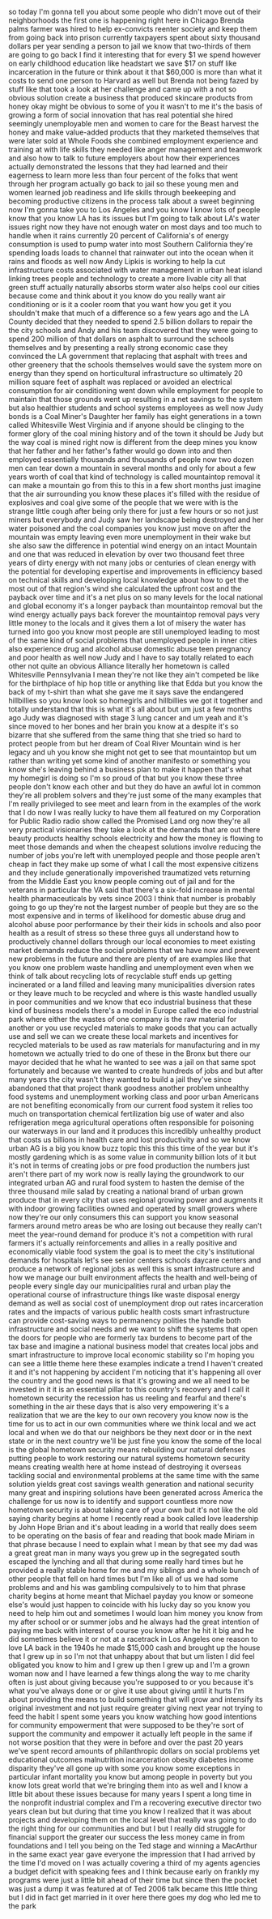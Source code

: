 
so today I&#39;m gonna tell you about some
people who didn&#39;t move out of their
neighborhoods
the first one is happening right here in
Chicago
Brenda palms farmer was hired to help
ex-convicts reenter society and keep
them from going back into prison
currently taxpayers spent about sixty
thousand dollars per year sending a
person to jail we know that two-thirds
of them are going to go back I find it
interesting that for every $1 we spend
however on early childhood education
like headstart
we save $17 on stuff like incarceration
in the future or think about it that
$60,000 is more than what it costs to
send one person to Harvard as well but
Brenda not being fazed by stuff like
that took a look at her challenge and
came up with a not so obvious solution
create a business that produced skincare
products from honey okay might be
obvious to some of you it wasn&#39;t to me
it&#39;s the basis of growing a form of
social innovation that has real
potential
she hired seemingly unemployable men and
women to care for the Beast harvest the
honey and make value-added products that
they marketed themselves that were later
sold at Whole Foods she combined
employment experience and training at
with life skills they needed like anger
management and teamwork and also how to
talk to future employers about how their
experiences actually demonstrated the
lessons that they had learned and their
eagerness to learn more less than four
percent of the folks that went through
her program actually go back to jail so
these young men and women learned job
readiness and life skills through
beekeeping and becoming productive
citizens in the process talk about a
sweet beginning now I&#39;m gonna take you
to Los Angeles and you know I know lots
of people know that you know LA has its
issues but I&#39;m going to talk about LA&#39;s
water issues right now they have not
enough water on most days and too much
to handle when it rains currently 20
percent of California&#39;s of energy
consumption is used to pump water into
most
Southern California they&#39;re spending
loads loads to channel that rainwater
out into the ocean when it rains and
floods as well
now Andy Lipkis is working to help la
cut infrastructure costs associated with
water management in urban heat island
linking trees people and technology to
create a more livable city all that
green stuff actually naturally absorbs
storm water also helps cool our cities
because come and think about it you know
do you really want air conditioning or
is it a cooler room that you want how
you get it you shouldn&#39;t make that much
of a difference so a few years ago and
the LA County decided that they needed
to spend 2.5 billion dollars to repair
the the city schools and Andy and his
team discovered that they were going to
spend 200 million of that dollars on
asphalt to surround the schools
themselves and by presenting a really
strong economic case they convinced the
LA government that replacing that
asphalt with trees and other greenery
that the schools themselves would save
the system more on energy than they
spend on horticultural infrastructure so
ultimately 20 million square feet of
asphalt was replaced or avoided an
electrical consumption for air
conditioning went down while employment
for people to maintain that those
grounds went up resulting in a net
savings to the system but also healthier
students and school systems employees as
well now Judy bonds is a Coal Miner&#39;s
Daughter her family has eight
generations in a town called Whitesville
West Virginia and if anyone should be
clinging to the former glory of the coal
mining history and of the town it should
be Judy but the way coal is mined right
now is different from the deep mines you
know that her father and her father&#39;s
father would go down into and then
employed essentially thousands and
thousands of people now two dozen men
can tear down a mountain in several
months and only for about a few years
worth of coal that kind of technology is
called mountaintop removal it can make a
mountain go from this to this in a few
short months just imagine that the air
surrounding you know these places it&#39;s
filled with the residue of explosives
and coal
give some of the people that we were
with is the strange little cough after
being only there for just a few hours or
so
not just miners but everybody and Judy
saw her landscape being destroyed and
her water poisoned and the coal
companies you know just move on after
the mountain was empty
leaving even more unemployment in their
wake but she also saw the difference in
potential wind energy on an intact
Mountain and one that was reduced in
elevation by over two thousand feet
three years of dirty energy with not
many jobs or centuries of clean energy
with the potential for developing
expertise and improvements in efficiency
based on technical skills and developing
local knowledge about how to get the
most out of that region&#39;s wind she
calculated the upfront cost and the
payback over time and it&#39;s a net plus on
so many levels for the local national
and global economy it&#39;s a longer payback
than mountaintop removal but the wind
energy actually pays back forever the
mountaintop removal pays very little
money to the locals and it gives them a
lot of misery the water has turned into
goo you know most people are still
unemployed leading to most of the same
kind of social problems that unemployed
people in inner cities also experience
drug and alcohol abuse domestic abuse
teen pregnancy and poor health as well
now Judy and I have to say totally
related to each other not quite an
obvious Alliance literally her hometown
is called Whitesville Pennsylvania I
mean they&#39;re not like they ain&#39;t
competed be like for the birthplace of
hip hop title or anything like that
Edda but you know the back of my t-shirt
than what she gave me it says save the
endangered hillbillies so you know look
so homegirls and hillbillies we got it
together and totally understand that
this is what it&#39;s all about but um just
a few months ago Judy was diagnosed with
stage 3 lung cancer and um yeah and it&#39;s
since moved to her bones and her brain
you know at a despite it&#39;s so bizarre
that she suffered from the same thing
that she tried so hard to protect people
from but her dream of Coal River
Mountain wind is her legacy and uh you
know she might not
get to see that mountaintop but um
rather than writing yet some kind of
another manifesto or something you know
she&#39;s leaving behind a business plan to
make it happen that&#39;s what my homegirl
is doing so I&#39;m so proud of that
but you know these three people don&#39;t
know each other and but they do have an
awful lot in common they&#39;re all problem
solvers and they&#39;re just some of the
many examples that I&#39;m really privileged
to see meet and learn from in the
examples of the work that I do now
I was really lucky to have them all
featured on my Corporation for Public
Radio radio show called the Promised
Land org now they&#39;re all very practical
visionaries they take a look at the
demands that are out there beauty
products healthy schools electricity and
how the money is flowing to meet those
demands and when the cheapest solutions
involve reducing the number of jobs
you&#39;re left with unemployed people and
those people aren&#39;t cheap
in fact they make up some of what I call
the most expensive citizens and they
include generationally impoverished
traumatized vets returning from the
Middle East you know people coming out
of jail and for the veterans in
particular the VA said that there&#39;s a
six-fold increase in mental health
pharmaceuticals by vets since 2003 I
think that number is probably going to
go up they&#39;re not the largest number of
people but they are so the most
expensive and in terms of likelihood for
domestic abuse drug and alcohol abuse
poor performance by their their kids in
schools and also poor health as a result
of stress so these three guys all
understand how to productively channel
dollars through our local economies to
meet existing market demands reduce the
social problems that we have now and
prevent new problems in the future and
there are plenty of are examples like
that you know one problem waste handling
and unemployment even when we think of
talk about recycling lots of recyclable
stuff ends up getting incinerated or a
land filled and leaving many
municipalities diversion rates or they
leave much to be recycled and where is
this waste handled usually in poor
communities and we know that eco
industrial business that these kind of
business models there&#39;s a model in
Europe called the eco industrial park
where either the wastes of one company
is the raw material for another or you
use recycled materials to make goods
that you can actually use and sell we
can we create these local markets and
incentives for recycled materials to be
used as raw materials for manufacturing
and in my hometown we actually tried to
do one of these in the Bronx but there
our mayor decided that he what he wanted
to see was a jail on that same spot
fortunately and because we wanted to
create hundreds of jobs and but after
many years the city wasn&#39;t they
wanted to build a jail they&#39;ve since
abandoned that that project thank
goodness another problem unhealthy food
systems and unemployment working class
and poor urban Americans are not
benefiting economically from our current
food system
it relies too much on transportation
chemical fertilization big use of water
and also refrigeration mega agricultural
operations often responsible for
poisoning our waterways in our land and
it produces this incredibly unhealthy
product that costs us billions in health
care and lost productivity and so we
know urban AG is a big you know buzz
topic this this this time of the year
but it&#39;s mostly gardening which is as
some value in community billion lots of
it but it&#39;s not in terms of creating
jobs or pre food production the numbers
just aren&#39;t there part of my work now is
really laying the groundwork to our
integrated urban AG and rural food
system to hasten the demise of the three
thousand mile salad by creating a
national brand of urban grown produce
that in every city that uses regional
growing power and augments it with
indoor growing facilities owned and
operated by small growers where now
they&#39;re our only consumers this can
support you know seasonal farmers around
metro areas be who are losing out
because they really can&#39;t meet the
year-round demand for produce it&#39;s not a
competition with rural farmers it&#39;s
actually reinforcements and allies in a
really positive and economically viable
food system the goal is to meet the
city&#39;s institutional demands for
hospitals let&#39;s see senior centers
schools daycare centers and produce a
network of regional jobs as well this is
smart infrastructure and how we manage
our built environment affects the health
and well-being of people every single
day our municipalities rural and urban
play the operational course of
infrastructure things like waste
disposal energy demand as well as social
cost of unemployment drop out rates
incarceration rates and the impacts of
various public health costs smart
infrastructure can provide cost-saving
ways to permanency polities the handle
both infrastructure and social needs and
we want to shift the systems that open
the doors for people who are formerly
tax burdens to become part of the tax
base and imagine a national business
model that creates local jobs and smart
infrastructure
to improve local economic stability so
I&#39;m hoping you can see a little theme
here these examples indicate a trend I
haven&#39;t created it and it&#39;s not
happening by accident I&#39;m noticing that
it&#39;s happening all over the country and
the good news is that it&#39;s growing and
we all need to be invested in it it is
an essential pillar to this country&#39;s
recovery and I call it hometown security
the recession has us reeling and fearful
and there&#39;s something in the air these
days that is also very empowering it&#39;s a
realization that we are the key to our
own recovery you know now is the time
for us to act in our own communities
where we think local and we act local
and when we do that our neighbors be
they next door or in the next state or
in the next country we&#39;ll be just fine
you know the some of the local is the
global hometown security means
rebuilding our natural defenses putting
people to work restoring our natural
systems hometown security means creating
wealth here at home instead of
destroying it overseas tackling social
and environmental problems at the same
time with the same solution yields great
cost savings wealth generation and
national security many great and
inspiring solutions have been generated
across America the challenge for us now
is to identify and support countless
more now hometown security is about
taking care of your own but it&#39;s not
like the old saying charity begins at
home I recently read a book called love
leadership by John Hope Brian and it&#39;s
about leading in a world that really
does seem to be operating on the basis
of fear and reading that book made
Miriam in that phrase because I need to
explain what I mean by that see my dad
was a great great man in many ways you
grew up in the segregated south escaped
the lynching and all that during some
really hard times but he provided a
really stable home for me and my
siblings and a whole bunch of other
people that fell on hard times but I&#39;m
like all of us we had some problems and
and his was gambling compulsively to to
him that phrase charity begins at home
meant that Michael payday you know or
someone else&#39;s would just happen to
coincide with his lucky day
so you know you need to help him out and
sometimes I would loan him money you
know from my after school or or summer
jobs and he always had the great
intention of paying me back with
interest of course you know after he hit
it big and he did sometimes believe it
or not at a racetrack in Los Angeles one
reason to love LA back in the 1940s he
made $15,000 cash and brought up the
house that I grew up in so I&#39;m not that
unhappy about that but um listen I did
feel obligated you know to him and I
grew up then I grew up and I&#39;m a grown
woman now and I have learned a few
things along the way to me
charity often is just about giving
because you&#39;re supposed to or you
because it&#39;s what you&#39;ve always done or
or give it use about giving until it
hurts I&#39;m about providing the means to
build something that will grow and
intensify its original investment and
not just require greater giving next
year not trying to feed the habit I
spent some years you know watching how
good intentions for community
empowerment that were supposed to be
they&#39;re sort of support the community
and empower it actually left people in
the same if not worse position that they
were in before and over the past 20
years we&#39;ve spent record amounts of
philanthropic dollars on social problems
yet educational outcomes malnutrition
incarceration obesity diabetes income
disparity they&#39;ve all gone up with some
you know some exceptions in particular
infant mortality you know but among
people in poverty but you know lots
great world that we&#39;re bringing them
into as well and I know a little bit
about these issues because for many
years I spent a long time in the
nonprofit industrial complex and I&#39;m a
recovering executive director two years
clean but
but during that time you know I realized
that it was about projects and
developing them on the local level that
really was going to do the right thing
for our communities and but I but I
really did struggle for financial
support the greater our success the less
money came in from foundations and I
tell you being on the Ted stage and
winning a MacArthur in the same exact
year gave everyone the impression that I
had arrived by the time I&#39;d moved on
I was actually covering a third of my
agents agencies a budget deficit with
speaking fees and I think because early
on frankly my programs were just a
little bit ahead of their time but since
then the pocket was just a dump it was
featured at of Ted 2006 talk became this
little thing but I did in fact get
married in it over here there goes my
dog who led me to the park
